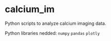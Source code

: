 # calcium_im
Python scripts to analyze calcium imaging data.

Python libraries nedded:
`numpy`
`pandas`
`plotly`
